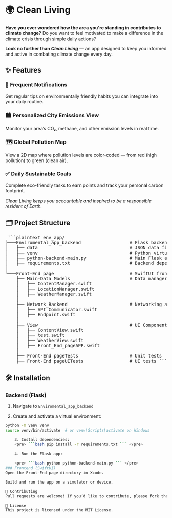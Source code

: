 # 🌍 Clean Living
**Have you ever wondered how the area you're standing in contributes to climate change?**
Do you want to feel motivated to make a difference in the climate crisis through simple daily actions?

**Look no further than *Clean Living*** — an app designed to keep you informed and active in combating climate change every day.

## ✨ Features
### 🔔 Frequent Notifications
Get regular tips on environmentally friendly habits you can integrate into your daily routine.

### 🏙️ Personalized City Emissions View
Monitor your area’s CO₂, methane, and other emission levels in real time.

### 🗺️ Global Pollution Map
View a 2D map where pollution levels are color-coded — from red (high pollution) to green (clean air).

### ✅ Daily Sustainable Goals
Complete eco-friendly tasks to earn points and track your personal carbon footprint.

*Clean Living keeps you accountable and inspired to be a responsible resident of Earth.*

## 🗂️ Project Structure
<pre> ```plaintext env_app/
├───Enviromental_app_backend                  # Flask backend server
│   ├── data                                  # JSON data files
│   ├── venv                                  # Python virtual environment
│   ├── python-backend-main.py                # Main Flask app
│   ├── requirements.txt                      # Backend dependencies
│
└───Front-End page                            # SwiftUI frontend project
    ├── Main-Data Models                      # Data managers and models
    │   ├── ContentManager.swift
    │   ├── LocationManager.swift
    │   ├── WeatherManager.swift
    │
    ├── Network_Backend                       # Networking and API logic
    │   ├── API Communicator.swift
    │   ├── Endpoint.swift
    │
    ├── View                                  # UI Components
    │   ├── ContentView.swift
    │   ├── test.swift
    │   ├── WeatherView.swift
    │   ├── Front_End_pageAPP.swift
    │
    ├── Front-End pageTests                   # Unit tests
    ├── Front-End pageUITests                 # UI tests ``` </pre>

## 🛠️ Installation
### Backend (Flask)

1. Navigate to `Enviromental_app_backend`

2. Create and activate a virtual environment:

```bash
python -m venv venv
source venv/bin/activate  # or venv\Scripts\activate on Windows

    3. Install dependencies:
    <pre> ```bash pip install -r requirements.txt ``` </pre>
    
    4. Run the Flask app:

    <pre> ```bash python python-backend-main.py ``` </pre>
### Frontend (SwiftUI)
Open the Front-End page directory in Xcode.

Build and run the app on a simulator or device.

💬 Contributing
Pull requests are welcome! If you’d like to contribute, please fork the repo and submit a PR. Be sure to follow good commit message practices and keep your code clean.

📄 License
This project is licensed under the MIT License.
